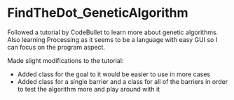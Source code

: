 # FindTheDot_GeneticAlgorithm
Followed a tutorial by CodeBullet to learn more about genetic algorithms. Also learning Processing as it seems to be a language with easy GUI so I can focus on the program aspect.

Made slight modifications to the tutorial:
- Added class for the goal to it would be easier to use in more cases
- Added class for a single barrier and a class for all of the barriers in order to test the algorithm more and play around with it
